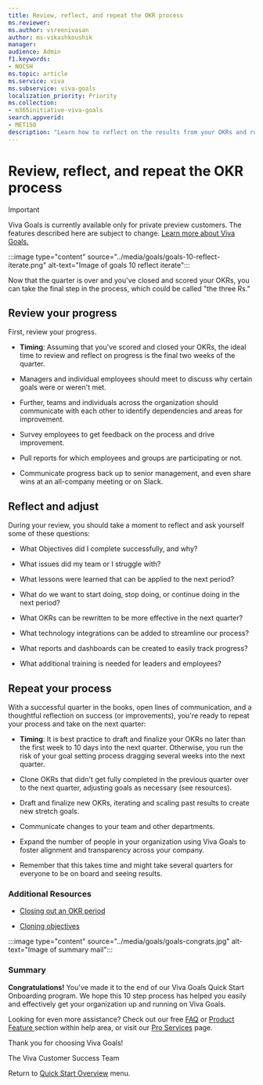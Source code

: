 ```yaml
---
title: Review, reflect, and repeat the OKR process
ms.reviewer: 
ms.author: vsreenivasan
author: ms-vikashkoushik
manager: 
audience: Admin
f1.keywords:
- NOCSH
ms.topic: article
ms.service: viva
ms.subservice: viva-goals
localization_priority: Priority
ms.collection:  
- m365initiative-viva-goals  
search.appverid:
- MET150
description: "Learn how to reflect on the results from your OKRs and roll them over to the next quarter."
---
```


# Review, reflect, and repeat the OKR process

> [!IMPORTANT] 
> Viva Goals is currently available only for private preview customers. The features described here are subject to change. [Learn more about Viva Goals.](https://go.microsoft.com/fwlink/?linkid=2189933)

:::image type="content" source="../media/goals/goals-10-reflect-iterate.png" alt-text="Image of goals 10 reflect iterate":::

Now that the quarter is over and you've closed and scored your OKRs, you can take the final step in the process, which could be called "the three Rs."

## Review your progress

First, review your progress. 

- **Timing**: Assuming that you've scored and closed your OKRs, the ideal time to review and reflect on progress is the final two weeks of the quarter.

- Managers and individual employees should meet to discuss why certain goals were or weren't met. 

- Further, teams and individuals across the organization should communicate with each other to identify dependencies and areas for improvement.

- Survey employees to get feedback on the process and drive improvement.

- Pull reports for which employees and groups are participating or not.

- Communicate progress back up to senior management, and even share wins at an all-company meeting or on Slack. 

## Reflect and adjust

During your review, you should take a moment to reflect and ask yourself some of these questions:

- What Objectives did I complete successfully, and why?

- What issues did my team or I struggle with?

- What lessons were learned that can be applied to the next period?

- What do we want to start doing, stop doing, or continue doing in the next period?

- What OKRs can be rewritten to be more effective in the next quarter?

- What technology integrations can be added to streamline our process?

- What reports and dashboards can be created to easily track progress?

- What additional training is needed for leaders and employees?

## Repeat your process

With a successful quarter in the books, open lines of communication, and a thoughtful reflection on success (or improvements), you're ready to repeat your process and take on the next quarter:

- **Timing**: It is best practice to draft and finalize your OKRs no later than the first week to 10 days into the next quarter. Otherwise, you run the risk of your goal setting process dragging several weeks into the next quarter.

- Clone OKRs that didn't get fully completed in the previous quarter over to the next quarter, adjusting goals as necessary (see resources).

- Draft and finalize new OKRs, iterating and scaling past results to create new stretch goals.

- Communicate changes to your team and other departments.

- Expand the number of people in your organization using Viva Goals to foster alignment and transparency across your company.

- Remember that this takes time and might take several quarters for everyone to be on board and seeing results.

### Additional Resources

- [Closing out an OKR period](https://help.ally.io/en/articles/2079957-closing-out-okr-period)

- [Cloning objectives](https://help.ally.io/en/articles/2321932-cloning-objectives)


:::image type="content" source="../media/goals/goals-congrats.jpg" alt-text="Image of summary mail":::


### Summary

**Congratulations!** You've made it to the end of our Viva Goals Quick Start Onboarding program. We hope this 10 step process has helped you easily and effectively get your organization up and running on Viva Goals.

Looking for even more assistance? Check out our free [FAQ](https://help.ally.io/en/collections/30505-faq) or [Product Feature ](https://help.ally.io/en/collections/1520756-product-features)section within help area, or visit our [Pro Services](https://ally.io/pro-services) page.

Thank you for choosing Viva Goals!

The Viva Customer Success Team

Return to [Quick Start Overview](https://help.ally.io/en/articles/3483417-start-here-quick-start-overview) menu.